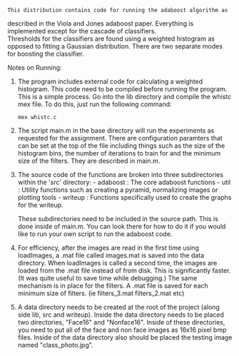     This distribution contains code for running the adaboost algorithm as 
described in the Viola and Jones adaboost paper.  Everything is implemented
except for the cascade of classifiers.  
    Thresholds for the classifiers are found using a weighted histogram
as opposed to fitting a Gaussian distribution.  There are two separate modes
for boosting the classifier.  



Notes on Running:

1)  The program includes external code for calculating a weighted histogram.
    This code need to be compiled before running the program.  This is a 
    simple process.  Go into the lib directory and compile the whistc mex 
    file.  To do this, just run the following command:

        mex whistc.c

2)  The script main.m in the base directory will run the experiments as 
    requested for the assignment.  There are configuration paramters that
    can be set at the top of the file including things such as the size of
    the histogram bins, the number of iterations to train for and the 
    minimum size of the filters.  They are described in main.m.

3)  The source code of the functions are broken into three subdirectories 
    within the 'src' directory:
        - adaboost  : The core adaboost functions
        - util      : Utility functions such as creating a pyramid, normalizing
                        images or plotting tools
        - writeup   : Functions specifically used to create the graphs
                        for the writeup.

    These subdirectories need to be included in the source path.  This is done inside of
    main.m.  You can look there for how to do it if you would like to run your own script
    to run the adaboost code.

4) For efficiency, after the images are read in the first time using 
    loadImages, a .mat file called images.mat is saved into the data 
    directory.  When loadImages is called a second time, the images
    are loaded from the .mat file instead of from disk.  This is 
    significantly faster.  (It was quite useful to save time while 
    debugging.)  The same mechanism is in place for the filters.  A 
    .mat file is saved for each minimum size of filters.  (ie filters_3.mat
    filters_2.mat etc)

 5) A data directory needs to be created at the root of the project
    (along side lib, src and writeup).  Inside the data directory needs to be 
    placed two directories, "Face16" and "Nonface16".  Inside of these directories,
    you need to put all of the face and non face images as 16x16 pixel bmp files.
    Inside of the data directory also should be placed the testing image named "class_photo.jpg".
